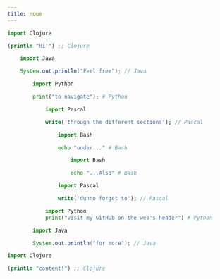 ```yaml
---
title: Home
---
```


```py
import Clojure
````

```clojure
(println "Hi!") ;; Clojure
````

```py
    import Java
````

```java
    System.out.println("Feel free"); // Java
````

```py
        import Python
````

```py
        print("to navigate"); # Python
````

```py
            import Pascal
````

```pascal
            write('through the different sections'); // Pascal
````

```py
                import Bash
````

```bash
                echo "under..." # Bash
````

```py
                    import Bash
````

```bash
                    echo "...Also" # Bash
````

```py
                import Pascal
````

```pascal
                write('dunno forget to'); // Pascal
````

```py
            import Python
            print("visit my GitHub on the web's header") # Python
````

```py
        import Java
````

```java
        System.out.println("for more"); // Java
````

```py
import Clojure
````

```clojure
(println "content!") ;; Clojure
````
